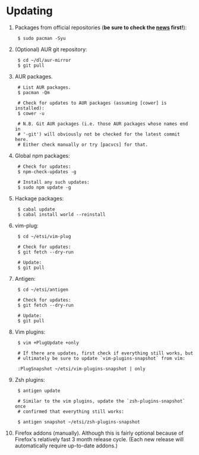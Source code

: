 # Updating

1. Packages from official repositories (**be sure to check the [news]
   first!**):

        $ sudo pacman -Syu

2. (Optional) AUR git repository:

        $ cd ~/dl/aur-mirror
        $ git pull

3. AUR packages.

        # List AUR packages.
        $ pacman -Qm

        # Check for updates to AUR packages (assuming [cower] is installed):
        $ cower -u

        # N.B. Git AUR packages (i.e. those AUR packages whose names end in
        # '-git') will obviously not be checked for the latest commit here.
        # Either check manually or try [pacvcs] for that.

4. Global npm packages:

        # Check for updates:
        $ npm-check-updates -g

        # Install any such updates:
        $ sudo npm update -g

5. Hackage packages:

        $ cabal update
        $ cabal install world --reinstall

6. vim-plug:

        $ cd ~/etsi/vim-plug

        # Check for updates:
        $ git fetch --dry-run

        # Update:
        $ git pull

7. Antigen:

        $ cd ~/etsi/antigen

        # Check for updates:
        $ git fetch --dry-run

        # Update:
        $ git pull

8. Vim plugins:

        $ vim +PlugUpdate +only

        # If there are updates, first check if everything still works, but
        # ultimately be sure to update `vim-plugins-snapshot` from vim:

        :PlugSnapshot ~/etsi/vim-plugins-snapshot | only

9. Zsh plugins:

        $ antigen update

        # Similar to the vim plugins, update the `zsh-plugins-snapshot` once
        # confirmed that everything still works:

        $ antigen snapshot ~/etsi/zsh-plugins-snapshot

10. Firefox addons (manually). Although this is fairly optional because of
    Firefox's relatively fast 3 month release cycle. (Each new release will
    automatically require up-to-date addons.)

[news]: https://www.archlinux.org/news/
[cower]: https://github.com/falconindy/cower
[pacvcs]: https://gist.github.com/pzl/123e7fea9a580737b92b
